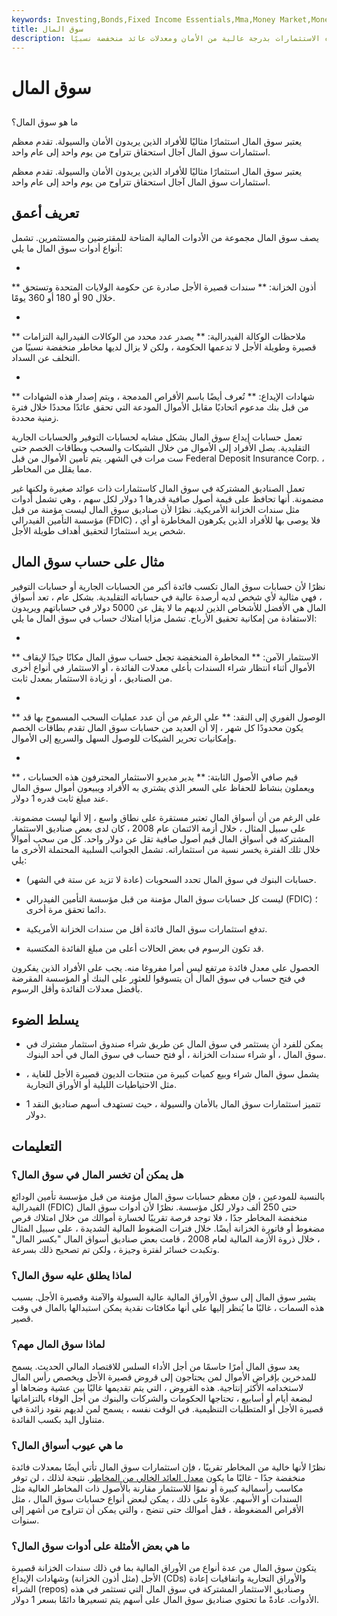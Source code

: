 ```yaml
---
keywords: Investing,Bonds,Fixed Income Essentials,Mma,Money Market,Money Market Account,Fixed Income
title: سوق المال
description: يشير سوق المال إلى التداول في استثمارات الديون قصيرة الأجل للغاية. تتميز هذه الاستثمارات بدرجة عالية من الأمان ومعدلات عائد منخفضة نسبيًا.
---
```


# سوق المال
##

ما هو سوق المال؟

يعتبر سوق المال استثمارًا مثاليًا للأفراد الذين يريدون الأمان والسيولة. تقدم معظم استثمارات سوق المال آجال استحقاق تتراوح من يوم واحد إلى عام واحد.

يعتبر سوق المال استثمارًا مثاليًا للأفراد الذين يريدون الأمان والسيولة. تقدم معظم استثمارات سوق المال آجال استحقاق تتراوح من يوم واحد إلى عام واحد.

## تعريف أعمق

يصف سوق المال مجموعة من الأدوات المالية المتاحة للمقترضين والمستثمرين. تشمل أنواع أدوات سوق المال ما يلي:

-

** أذون الخزانة: ** سندات قصيرة الأجل صادرة عن حكومة الولايات المتحدة وتستحق خلال 90 أو 180 أو 360 يومًا.

-

** ملاحظات الوكالة الفيدرالية: ** يصدر عدد محدد من الوكالات الفيدرالية التزامات قصيرة وطويلة الأجل لا تدعمها الحكومة ، ولكن لا يزال لديها مخاطر منخفضة نسبيًا من التخلف عن السداد.

-

** شهادات الإيداع: ** تُعرف أيضًا باسم الأقراص المدمجة ، ويتم إصدار هذه الشهادات من قبل بنك مدعوم اتحاديًا مقابل الأموال المودعة التي تحقق عائدًا محددًا خلال فترة زمنية محددة.

تعمل حسابات إيداع سوق المال بشكل مشابه لحسابات التوفير والحسابات الجارية التقليدية. يصل الأفراد إلى الأموال من خلال الشيكات والسحب وبطاقات الخصم حتى ست مرات في الشهر. يتم تأمين الأموال من قبل Federal Deposit Insurance Corp. ، مما يقلل من المخاطر.

تعمل الصناديق المشتركة في سوق المال كاستثمارات ذات عوائد صغيرة ولكنها غير مضمونة. أنها تحافظ على قيمة أصول صافية قدرها 1 دولار لكل سهم ، وهي تشمل أدوات مثل سندات الخزانة الأمريكية. نظرًا لأن صناديق سوق المال ليست مؤمنة من قبل مؤسسة التأمين الفيدرالي (FDIC) ، فلا يوصى بها للأفراد الذين يكرهون المخاطرة أو أي شخص يريد استثمارًا لتحقيق أهداف طويلة الأجل.

## مثال على حساب سوق المال

نظرًا لأن حسابات سوق المال تكسب فائدة أكبر من الحسابات الجارية أو حسابات التوفير ، فهي مثالية لأي شخص لديه أرصدة عالية في حساباته التقليدية. بشكل عام ، تعد أسواق المال هي الأفضل للأشخاص الذين لديهم ما لا يقل عن 5000 دولار في حساباتهم ويريدون الاستفادة من إمكانية تحقيق الأرباح. تشمل مزايا امتلاك حساب في سوق المال ما يلي:

-

** الاستثمار الآمن: ** المخاطرة المنخفضة تجعل حساب سوق المال مكانًا جيدًا لإيقاف الأموال أثناء انتظار شراء السندات بأعلى معدلات الفائدة ، أو الاستثمار في أنواع أخرى من الصناديق ، أو زيادة الاستثمار بمعدل ثابت.

-

** الوصول الفوري إلى النقد: ** على الرغم من أن عدد عمليات السحب المسموح بها قد يكون محدودًا كل شهر ، إلا أن العديد من حسابات سوق المال تقدم بطاقات الخصم وإمكانيات تحرير الشيكات للوصول السهل والسريع إلى الأموال.

-

** قيم صافي الأصول الثابتة: ** يدير مديرو الاستثمار المحترفون هذه الحسابات ، ويعملون بنشاط للحفاظ على السعر الذي يشتري به الأفراد ويبيعون أموال سوق المال عند مبلغ ثابت قدره 1 دولار.

على الرغم من أن أسواق المال تعتبر مستقرة على نطاق واسع ، إلا أنها ليست مضمونة. على سبيل المثال ، خلال أزمة الائتمان عام 2008 ، كان لدى بعض صناديق الاستثمار المشتركة في أسواق المال قيم أصول صافية تقل عن دولار واحد. كل من سحب أموالاً خلال تلك الفترة يخسر نسبة من استثماراته. تشمل الجوانب السلبية المحتملة الأخرى ما يلي:

- حسابات البنوك في سوق المال تحدد السحوبات (عادة لا تزيد عن ستة في الشهر).

- ليست كل حسابات سوق المال مؤمنة من قبل مؤسسة التأمين الفيدرالي (FDIC) ؛ دائما تحقق مرة أخرى.

- تدفع استثمارات سوق المال فائدة أقل من سندات الخزانة الأمريكية.

- قد تكون الرسوم في بعض الحالات أعلى من مبلغ الفائدة المكتسبة.

الحصول على معدل فائدة مرتفع ليس أمرا مفروغا منه. يجب على الأفراد الذين يفكرون في فتح حساب في سوق المال أن يتسوقوا للعثور على البنك أو المؤسسة المقرضة بأفضل معدلات الفائدة وأقل الرسوم.

## يسلط الضوء

- يمكن للفرد أن يستثمر في سوق المال عن طريق شراء صندوق استثمار مشترك في سوق المال ، أو شراء سندات الخزانة ، أو فتح حساب في سوق المال في أحد البنوك.

- يشمل سوق المال شراء وبيع كميات كبيرة من منتجات الديون قصيرة الأجل للغاية ، مثل الاحتياطيات الليلية أو الأوراق التجارية.

- تتميز استثمارات سوق المال بالأمان والسيولة ، حيث تستهدف أسهم صناديق النقد 1 دولار.

## التعليمات

### هل يمكن أن تخسر المال في سوق المال؟

بالنسبة للمودعين ، فإن معظم حسابات سوق المال مؤمنة من قبل مؤسسة تأمين الودائع الفيدرالية (FDIC) حتى 250 ألف دولار لكل مؤسسة. نظرًا لأن أدوات سوق المال منخفضة المخاطر جدًا ، فلا توجد فرصة تقريبًا لخسارة أموالك من خلال امتلاك قرص مضغوط أو فاتورة الخزانة أيضًا. خلال فترات الضغوط المالية الشديدة ، على سبيل المثال ، خلال ذروة الأزمة المالية لعام 2008 ، قامت بعض صناديق أسواق المال "بكسر المال" وتكبدت خسائر لفترة وجيزة ، ولكن تم تصحيح ذلك بسرعة.

### لماذا يطلق عليه سوق المال؟

يشير سوق المال إلى سوق الأوراق المالية عالية السيولة والآمنة وقصيرة الأجل. بسبب هذه السمات ، غالبًا ما يُنظر إليها على أنها مكافئات نقدية يمكن استبدالها بالمال في وقت قصير.

### لماذا سوق المال مهم؟

يعد سوق المال أمرًا حاسمًا من أجل الأداء السلس للاقتصاد المالي الحديث. يسمح للمدخرين بإقراض الأموال لمن يحتاجون إلى قروض قصيرة الأجل ويخصص رأس المال لاستخدامه الأكثر إنتاجية. هذه القروض ، التي يتم تقديمها غالبًا بين عشية وضحاها أو لبضعة أيام أو أسابيع ، تحتاجها الحكومات والشركات والبنوك من أجل الوفاء بالتزاماتها قصيرة الأجل أو المتطلبات التنظيمية. في الوقت نفسه ، يسمح لمن لديهم نقود زائدة في متناول اليد بكسب الفائدة.

### ما هي عيوب أسواق المال؟

نظرًا لأنها خالية من المخاطر تقريبًا ، فإن استثمارات سوق المال تأتي أيضًا بمعدلات فائدة منخفضة جدًا - غالبًا ما يكون [معدل العائد الخالي من المخاطر](/risk-freerate). نتيجة لذلك ، لن توفر مكاسب رأسمالية كبيرة أو نموًا للاستثمار مقارنة بالأصول ذات المخاطر العالية مثل السندات أو الأسهم. علاوة على ذلك ، يمكن لبعض أنواع حسابات سوق المال ، مثل الأقراص المضغوطة ، قفل أموالك حتى تنضج ، والتي يمكن أن تتراوح من أشهر إلى سنوات.

### ما هي بعض الأمثلة على أدوات سوق المال؟

يتكون سوق المال من عدة أنواع من الأوراق المالية بما في ذلك سندات الخزانة قصيرة الأجل (مثل أذون الخزانة) وشهادات الإيداع (CDs) والأوراق التجارية واتفاقيات إعادة الشراء (repos) وصناديق الاستثمار المشتركة في سوق المال التي تستثمر في هذه الأدوات. عادةً ما تحتوي صناديق سوق المال على أسهم يتم تسعيرها دائمًا بسعر 1 دولار.


